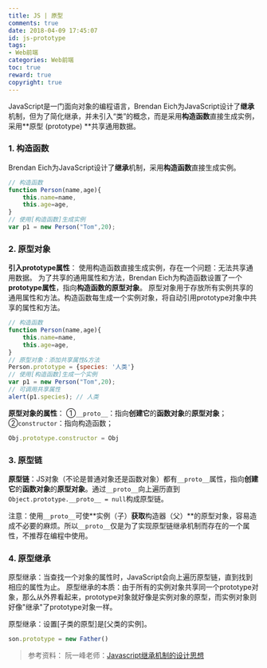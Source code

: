 ```yaml
---
title: JS | 原型
comments: true
date: 2018-04-09 17:45:07
id: js-prototype
tags:
- Web前端
categories: Web前端
toc: true
reward: true
copyright: true
---
```


<!--# JS | 原型-->

JavaScript是一门面向对象的编程语言，Brendan Eich为JavaScript设计了**继承**机制，但为了简化继承，并未引入“类”的概念，而是采用**构造函数**直接生成实例，采用**原型 (prototype) **共享通用数据。

<!-- more -->

### 1. 构造函数

Brendan Eich为JavaScript设计了**继承**机制，采用**构造函数**直接生成实例。

```js
// 构造函数
function Person(name,age){
	this.name=name,
	this.age=age,
}
// 使用[构造函数]生成实例
var p1 = new Person("Tom",20);
```

### 2. 原型对象

**引入prototype属性**：
使用构造函数直接生成实例，存在一个问题：无法共享通用数据。
为了共享的通用属性和方法，Brendan Eich为构造函数设置了一个**prototype属性**，指向**构造函数的原型对象**。
原型对象用于存放所有实例共享的通用属性和方法。构造函数每生成一个实例对象，将自动引用prototype对象中共享的属性和方法。

```js
// 构造函数
function Person(name,age){
	this.name=name,
	this.age=age,
}
// 原型对象：添加共享属性&方法
Person.prototype = {species: '人类'}
// 使用[构造函数]生成一个实例
var p1 = new Person("Tom",20);
// 可调用共享属性
alert(p1.species); // 人类
```

**原型对象的属性**：
①`__proto__`：指向**创建它**的**函数对象**的**原型对象**；
②`constructor`：指向构造函数；

```js
Obj.prototype.constructor = Obj
```

### 3. 原型链

**原型链**：JS对象（不论是普通对象还是函数对象）都有`__proto__`属性，指向**创建它**的**函数对象**的**原型对象**。通过`__proto__`向上遍历直到`Object.prototype.__proto__ = null`构成原型链。

注意：使用`__proto__`可使**实例（子）**获取**构造器（父）**的原型对象，容易造成不必要的麻烦。所以`__proto__`仅是为了实现原型链继承机制而存在的一个属性，不推荐在编程中使用。

### 4. 原型继承

原型继承：当查找一个对象的属性时，JavaScript会向上遍历原型链，直到找到相应的属性为止。
原型继承的本质：由于所有的实例对象共享同一个prototype对象，那么从外界看起来，prototype对象就好像是实例对象的原型，而实例对象则好像"继承"了prototype对象一样。

原型继承：设置[子类的原型]是[父类的实例]。

```js
son.prototype = new Father()
```




> 参考资料：
> 阮一峰老师：[Javascript继承机制的设计思想](http://www.ruanyifeng.com/blog/2011/06/designing_ideas_of_inheritance_mechanism_in_javascript.html)

